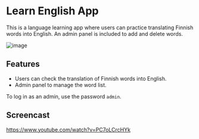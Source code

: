 # Learn English App

This is a language learning app where users can practice translating Finnish words into English. An admin panel is included to add and delete words.

![image](https://github.com/user-attachments/assets/7b240d5e-945f-49fe-af7a-4df6919b1ccb)

## Features

- Users can check the translation of Finnish words into English.
- Admin panel to manage the word list.

To log in as an admin, use the password `admin`.

## Screencast

https://www.youtube.com/watch?v=PC7oLCrcHYk
